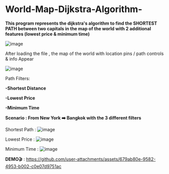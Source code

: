 # World-Map-Dijkstra-Algorithm-

**This program represents the dijkstra's algorithm to find the SHORTEST PATH between two capitals in the map of the world
with 2 additional features (lowest price & minimum time)**

![image](https://github.com/user-attachments/assets/7fa61b83-a354-48f0-9ce7-f6ed9b9ec946)

After loading the file , the map of the world with location pins / path controls & info Appear

![image](https://github.com/user-attachments/assets/b7e3aedd-3fe6-4981-9817-647ebb1a22b4)

Path Filters:

**-Shortest Distance**

**-Lowest Price**

**-Minimum Time**





**Scenario : From New York ➡️ Bangkok with the 3 different filters**



Shortest Path : 
![image](https://github.com/user-attachments/assets/a0a02a1d-262f-4487-ae66-63e2d68c8644)

Lowest Price : 
![image](https://github.com/user-attachments/assets/6792353c-425a-4b39-a143-379a1c460199)

Minimum Time : 
![image](https://github.com/user-attachments/assets/cf0a969c-4579-4b32-9e44-268293856445)


**DEMO**🎬 : 
https://github.com/user-attachments/assets/679ab80e-9582-4953-b002-c0e07d9751ac


















